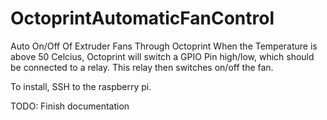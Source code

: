 # OctoprintAutomaticFanControl
Auto On/Off Of Extruder Fans Through Octoprint
When the Temperature is above 50 Celcius, Octoprint will switch a GPIO Pin high/low, which should be connected to a relay. This relay then switches on/off the fan.

To install, SSH to the raspberry pi.

TODO: Finish documentation
